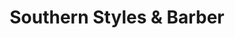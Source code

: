 ---
title: "Southern Styles & Barber"
url: /portland/southern-styles-and-barber/
shop: hairdresser
---